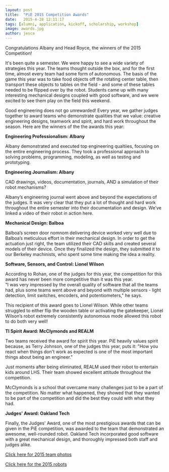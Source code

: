 ```yaml
---
layout: post
title:  "PiE 2015 Competition Awards"
date:   2015-4-28 12:11:17
tags: [alumni, application, kickoff, scholarship, workshop]
image: awards.jpg
author: jesca
---
```


Congratulations Albany and Head Royce, the winners of the 2015 Competition!

It's been quite a semester. We were happy to see a wide variety of strategies this year. The teams thought outside the box, and for the first time, almost every team had some form of autonomous. The basis of the game this year was to take food objects off the rotating center table, then transport these objects to tables on the field - and some of these tables needed to be flipped over by the robot. Students came up with many interesting mechanical designs coupled with good software, and we were excited to see them play on the field this weekend.

Good engineering does not go unrewarded! Every year, we gather judges together to award teams who demonstrate qualities that we value:  creative engineering designs, teamwork and spirit, and hard work throughout the season. Here are the winners of the the awards this year:

**Engineering Professionalism: Albany**

Albany demonstrated and executed top engineering qualtiies, focusing on the entire engineering process. They took a professional approach to solving problems, programming, modeling, as well as testing and prototyping.  

**Engineering Journalism:  Albany**

CAD drawings, videos, documentation, journals, AND a simulation of their robot mechanisms?

Albany’s engineering journal went above and beyond the expectations of the judges. It was very clear that they put a lot of thought and hard work throughout the entire semester into their documentation and design. We’ve linked a video of their robot in action here.

**Mechanical Design: Balboa**

Balboa’s screen door nomnom delivering device worked very well due to Balboa’s meticulous effort in their mechanical design. In order to get the actuation just right, the team utilized their CAD skills and created several models of their device.  Once they finalized the design, they submitted it to our Berkeley machinists, who spent some time making the idea a reality.   

**Software, Sensors, and Control: Lionel Wilson**

According to Rohan, one of the judges for this year, the competition for this award has never been more competitive than it was this year.  
"I was very impressed by the overall quality of software that all the teams had, plus some teams went above and beyond with multiple sensors - light detection, limit switches, encoders, and potentiometers," he says.

This recipient of this award goes to Lionel Wilson. While other teams struggled to either flip the wooden table or activating the gatekeeper, Lionel Wilson’s robot extremely consistently autonomous mode allowed this robot to do both very well!

**TI Spirit Award:  McClymonds and REALM**

Two teams received the award for spirit this year. PiE heavily values spirit because, as Terry Johnson, one of the judges this year, puts it:
"How you react when things don't work as expected is one of the most important things about being an engineer."

Just moments after being eliminated, REALM used their robot to entertain kids around LHS. Their team showed excellent attitude throughout the competition.  

McClymonds is a school that overcame many challenges just to be a part of the competition. No matter what happened,  they showed that they wanted to be part of the competition and did the best they could with what they had.

**Judges' Award:  Oakland Tech**

Finally, the Judges' Award, one of the most prestigious awards that can be given in the PiE competition, was awarded to the team that demonstrated an awesome, well-rounded robot. Oakland Tech incorporated good software with a great mechanical design, and thoroughly impressed both staff and judges alike.

[Click here for 2015 team photos](https://www.facebook.com/media/set/?set=a.804407322975088.1073741841.121487711267056&type=1)

[Click here for the 2015 robots](https://www.facebook.com/media/set/?set=a.804406772975143.1073741840.121487711267056&type=1)
